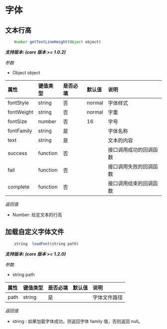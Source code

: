 # 字体

## 文本行高

```javascript
    Number getTextLineHeight(Object object)
```

_**支持版本: \(core 版本 &gt;= 1.0.2\)**_

_参数_

* Object object

| 属性 | 键值类型 | 是否必填 | 默认值 | 说明 |
| :--- | :--- | :--- | :--- | :--- |
| fontStyle | string | 否 | normal | 字体样式 |
| fontWeight | string | 否 | normal | 字重 |
| fontSize | number | 否 | 16 | 字号 |
| fontFamily | string | 是 |  | 字体名称 |
| text | string | 是 |  | 文本的内容 |
| success | function | 否 |  | 接口调用成功的回调函数 |
| fail | function | 否 |  | 接口调用失败的回调函数 |
| complete | function | 否 |  | 接口调用结束的回调函数 |

_返回值_

* Number: 给定文本的行高

## 加载自定义字体文件

```javascript
    string  loadFont(string path)
```

_**支持版本: \(core 版本 &gt;= 1.2.0\)**_

_参数_

* string path

| 属性 | 键值类型 | 是否必填 | 默认值 | 说明 |
| :--- | :--- | :--- | :--- | :--- |
| path | string | 是 |  | 字体文件路径 |

_返回值_

* string : 如果加载字体成功，则返回字体 family 值，否则返回 null。

